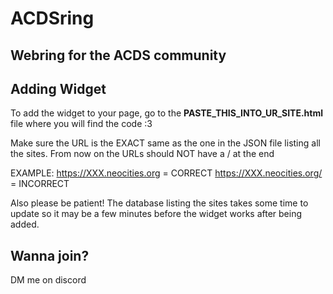 # ACDSring

<h2>Webring for the ACDS community</h2>


<h2>Adding Widget</h2>

To add the widget to your page, go to the **PASTE_THIS_INTO_UR_SITE.html** file where you will find the code :3

Make sure the URL is the EXACT same as the one in the JSON file listing all the sites.
From now on the URLs should NOT have a / at the end

EXAMPLE: 
  https://XXX.neocities.org   = CORRECT
  https://XXX.neocities.org/   = INCORRECT
  
Also please be patient! The database listing the sites takes some time to update so it may be a few minutes before the widget works after being added.  
  
<h2>Wanna join?</h2>

DM me on discord
